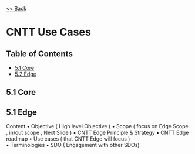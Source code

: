 [<< Back](https://cntt-n.github.io/CNTT/)
# CNTT Use Cases

## Table of Contents
 * [5.1 Core](#5.1)
 * [5.2 Edge](#5.2)
   
<a name="5.1"></a>
## 5.1 Core


<a name="5.1"></a>
## 5.1 Edge

Content 
•	Objective ( High level Objective ) 
•	Scope ( focus on Edge Scope , in/out scope , Next Slide ) 
•	CNTT Edge Principle & Strategy 
•	CNTT Edge roadmap 
•	Use cases ( that CNTT Edge will focus )  
•	Terminologies 
•	SDO ( Engagement with other SDOs)
